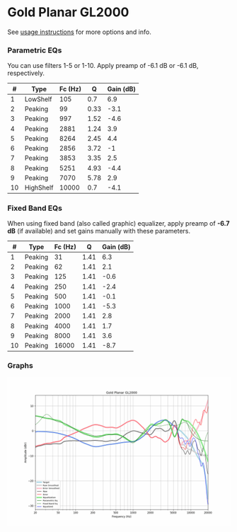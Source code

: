 # Gold Planar GL2000
See [usage instructions](https://github.com/jaakkopasanen/AutoEq#usage) for more options and info.

### Parametric EQs
You can use filters 1-5 or 1-10. Apply preamp of -6.1 dB or -6.1 dB, respectively.

|   # | Type      |   Fc (Hz) |    Q |   Gain (dB) |
|-----|-----------|-----------|------|-------------|
|   1 | LowShelf  |       105 | 0.7  |         6.9 |
|   2 | Peaking   |        99 | 0.33 |        -3.1 |
|   3 | Peaking   |       997 | 1.52 |        -4.6 |
|   4 | Peaking   |      2881 | 1.24 |         3.9 |
|   5 | Peaking   |      8264 | 2.45 |         4.4 |
|   6 | Peaking   |      2856 | 3.72 |        -1   |
|   7 | Peaking   |      3853 | 3.35 |         2.5 |
|   8 | Peaking   |      5251 | 4.93 |        -4.4 |
|   9 | Peaking   |      7070 | 5.78 |         2.9 |
|  10 | HighShelf |     10000 | 0.7  |        -4.1 |

### Fixed Band EQs
When using fixed band (also called graphic) equalizer, apply preamp of **-6.7 dB** (if available) and set gains manually with these parameters.

|   # | Type    |   Fc (Hz) |    Q |   Gain (dB) |
|-----|---------|-----------|------|-------------|
|   1 | Peaking |        31 | 1.41 |         6.3 |
|   2 | Peaking |        62 | 1.41 |         2.1 |
|   3 | Peaking |       125 | 1.41 |        -0.6 |
|   4 | Peaking |       250 | 1.41 |        -2.4 |
|   5 | Peaking |       500 | 1.41 |        -0.1 |
|   6 | Peaking |      1000 | 1.41 |        -5.3 |
|   7 | Peaking |      2000 | 1.41 |         2.8 |
|   8 | Peaking |      4000 | 1.41 |         1.7 |
|   9 | Peaking |      8000 | 1.41 |         3.6 |
|  10 | Peaking |     16000 | 1.41 |        -8.7 |

### Graphs
![](./Gold%20Planar%20GL2000.png)
